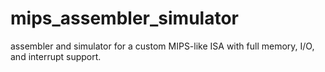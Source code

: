 # mips_assembler_simulator
assembler and simulator for a custom MIPS-like ISA with full memory, I/O, and interrupt support.
